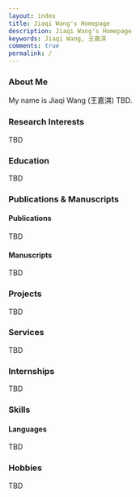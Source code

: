 ```yaml
---
layout: index
title: Jiaqi Wang's Homepage
description: Jiaqi Wang's Homepage
keywords: Jiaqi Wang, 王嘉淇
comments: true
permalink: /
---
```


### About Me

My name is Jiaqi Wang (王嘉淇) TBD.

### Research Interests

TBD

### Education

TBD

### Publications & Manuscripts

#### Publications

TBD

#### Manuscripts

TBD

### Projects

TBD

### Services

TBD

### Internships

TBD

### Skills

#### Languages

TBD

### Hobbies

TBD

<!-- ### Social

{% for website in site.data.social %}
* {{ website.sitename }}：[@{{ website.name }}]({{ website.url }})
  {% endfor %} -->
